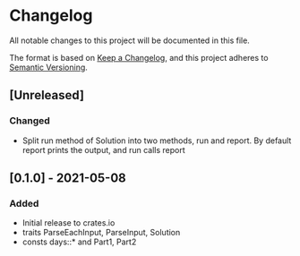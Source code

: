 # Changelog
All notable changes to this project will be documented in this file.

The format is based on [Keep a Changelog](https://keepachangelog.com/en/1.0.0/),
and this project adheres to [Semantic Versioning](https://semver.org/spec/v2.0.0.html).

## [Unreleased]
### Changed
* Split run method of Solution into two methods, run and report. By default report prints the output, and run calls report

## [0.1.0] - 2021-05-08
### Added
* Initial release to crates.io
* traits ParseEachInput, ParseInput, Solution
* consts days::* and Part1, Part2